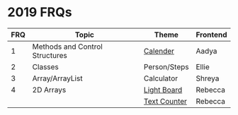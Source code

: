 # 2019 FRQs

| FRQ | Topic | Theme | Frontend | 
| --- | --- | --- | --- |
| 1 | Methods and Control Structures | <a href="{{ site.baseurl }}/frqs/frq1_calender">Calender</a> | Aadya |
| 2 | Classes | Person/Steps | Ellie | 
| 3 | Array/ArrayList | Calculator | Shreya | 
| 4 | 2D Arrays | <a href="{{ site.baseurl }}/frqs/frq4">Light Board</a> | Rebecca | 
|   | | <a href="{{ site.baseurl }}/frqs/sentences">Text Counter | Rebecca |
